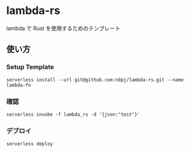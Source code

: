 # lambda-rs

lambda で Rust を使用するためのテンプレート

## 使い方

### Setup Template

```
serverless install --url git@github.com:n0pj/lambda-rs.git --name lambda-fn
```

### 確認

```
serverless invoke -f lambda_rs -d '{json:"test"}'
```

### デプロイ

```
serverless deploy
```
